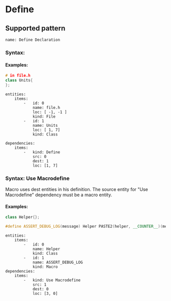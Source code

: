 # Define


## Supported pattern
```
name: Define Declaration
```
### Syntax: 

#### Examples: 

``` cpp
# in file.h
class Units{
};
```

``` 
entities:
    items:
        -   id: 0
            name: file.h
            loc: [ -1, -1 ]
            kind: File
        -   id: 1
            name: Units
            loc: [ 1, 7]
            kind: Class

dependencies:
    items:
        -   kind: Define
            src: 0
            dest: 1
            loc: [1, 7]

```

### Syntax: Use Macrodefine
Macro uses dest entities in his definition. The source entity for "Use Macrodefine" dependency must be a macro entity.
#### Examples: 

``` cpp
class Helper{};

#define ASSERT_DEBUG_LOG(message) Helper PASTE2(helper, __COUNTER__)(message)
```

``` 
entities:
    items:
        -   id: 0
            name: Helper
            kind: Class
        -   id: 1
            name: ASSERT_DEBUG_LOG
            kind: Macro
dependencies:
    items:
        -   kind: Use Macrodefine
            src: 1
            dest: 0
            loc: [3, 0]
```